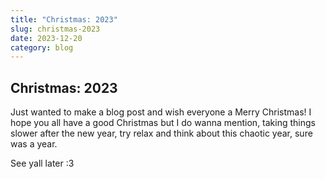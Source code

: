 ```yaml
---
title: "Christmas: 2023"
slug: christmas-2023
date: 2023-12-20
category: blog
---
```

## Christmas: 2023

Just wanted to make a blog post and wish everyone a Merry Christmas! I hope you all have a good Christmas but I do wanna mention, taking things slower after the new year, try relax and think about this chaotic year, sure was a year.

See yall later :3